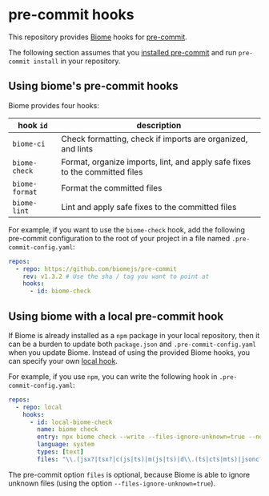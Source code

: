 # pre-commit hooks

This repository provides [Biome](https://biomejs.dev) hooks for [pre-commit](https://pre-commit.com/).

The following section assumes that you [installed pre-commit](https://pre-commit.com/index.html#install) and run `pre-commit install` in your repository.

## Using biome's pre-commit hooks

Biome provides four hooks:

| hook `id`      | description                                                                 |
| -------------- | --------------------------------------------------------------------------- |
| `biome-ci`     | Check formatting, check if imports are organized, and lints                 |
| `biome-check`  | Format, organize imports, lint, and apply safe fixes to the committed files |
| `biome-format` | Format the committed files                                                  |
| `biome-lint`   | Lint and apply safe fixes to the committed files                            |

For example, if you want to use the `biome-check` hook,
add the following pre-commit configuration to the root of your project in a file named `.pre-commit-config.yaml`:

```yaml
repos:
  - repo: https://github.com/biomejs/pre-commit
    rev: v1.3.2 # Use the sha / tag you want to point at
    hooks:
      - id: biome-check
```

## Using biome with a local pre-commit hook

If Biome is already installed as a `npm` package in your local repository,
then it can be a burden to update both `package.json` and `.pre-commit-config.yaml` when you update Biome.
Instead of using the provided Biome hooks, you can specify your own [local hook](https://pre-commit.com/index.html#repository-local-hooks).

For example, if you use `npm`, you can write the following hook in `.pre-commit-config.yaml`:

```yaml
repos:
  - repo: local
    hooks:
      - id: local-biome-check
        name: biome check
        entry: npx biome check --write --files-ignore-unknown=true --no-errors-on-unmatched
        language: system
        types: [text]
        files: "\\.(jsx?|tsx?|c(js|ts)|m(js|ts)|d\\.(ts|cts|mts)|jsonc?|css|svelte|vue|astro|graphql|gql)$"
```

The pre-commit option `files` is optional,
because Biome is able to ignore unknown files (using the option `--files-ignore-unknown=true`).
